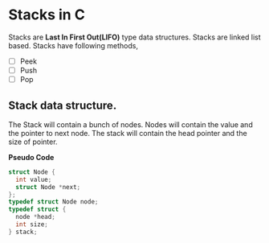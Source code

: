 # Stacks in C
Stacks are __Last In First Out(LIFO)__ type data structures. Stacks are linked list based. Stacks have following methods,

- [ ] Peek
- [ ] Push
- [ ] Pop

## Stack data structure.
The Stack will contain a bunch of nodes. Nodes will contain the value and the pointer to next node. The stack will contain the head pointer and the size of pointer.

__Pseudo Code__
```c
struct Node {
  int value;
  struct Node *next;
};
typedef struct Node node;
typedef struct {
  node *head;
  int size;
} stack;
```
